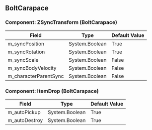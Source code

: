 ## BoltCarapace

### Component: ZSyncTransform (BoltCarapace)

|Field|Type|Default Value|
|-----|----|-------------|
|m_syncPosition|System.Boolean|True|
|m_syncRotation|System.Boolean|True|
|m_syncScale|System.Boolean|False|
|m_syncBodyVelocity|System.Boolean|False|
|m_characterParentSync|System.Boolean|False|

### Component: ItemDrop (BoltCarapace)

|Field|Type|Default Value|
|-----|----|-------------|
|m_autoPickup|System.Boolean|True|
|m_autoDestroy|System.Boolean|True|

